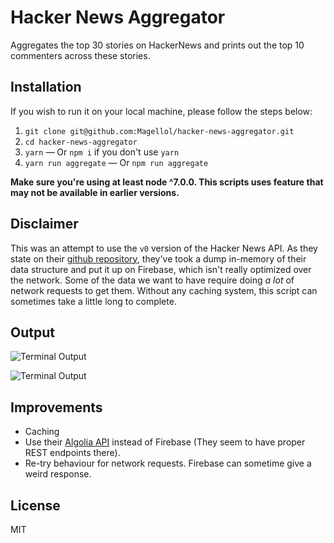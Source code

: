 # Hacker News Aggregator
Aggregates the top 30 stories on HackerNews and prints out the top 10 commenters across these stories.

## Installation
If you wish to run it on your local machine, please follow the steps below:

1. `git clone git@github.com:Magellol/hacker-news-aggregator.git`
2. `cd hacker-news-aggregator`
3. `yarn` — Or `npm i` if you don't use `yarn`
4. `yarn run aggregate` — Or `npm run aggregate`

**Make sure you're using at least node ^7.0.0. This scripts uses feature that may not be available in earlier versions.**

## Disclaimer
This was an attempt to use the `v0` version of the Hacker News API. As they state on their [github repository](https://github.com/HackerNews/API#design), they've took a dump in-memory of their data structure and put it up on Firebase, which isn't really optimized over the network. Some of the data we want to have require doing _a lot_ of network requests to get them. Without any caching system, this script can sometimes take a little long to complete.

## Output
![Terminal Output](https://cl.ly/1X2i3N100F0n)

![Terminal Output](https://cl.ly/2K0g2a1D3L2L)

## Improvements

- Caching
- Use their [Algolia API](https://hn.algolia.com/api) instead of Firebase (They seem to have proper REST endpoints there).
- Re-try behaviour for network requests. Firebase can sometime give a weird response.

## License
MIT
